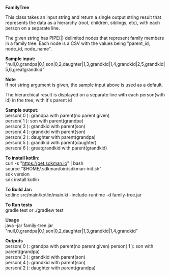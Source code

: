 **FamilyTree**

This class takes an input string and return a single output string result that represents the data as a hierarchy (root, children, siblings, etc), with each person on a separate line.

The given string has PIPE(|) delimited nodes that represent family members in a family tree. Each node is a CSV with the values being "parent_id, node_id, node_name".

**Sample input:**<br />
"null,0,grandpa|0,1,son|0,2,daughter|1,3,grandkid|1,4,grandkid|2,5,grandkid|5,6,greatgrandkid"

**Note**<br />
If not string argument is given, the sample input above is used as a default.

The hierarchical result is displayed on a separate line with each person(with id) in the tree, with it's parent id

**Sample output:**<br />
person( 0 ): grandpa with parent(no parent given)<br />
person( 1 ): son with parent(grandpa)<br />
person( 3 ): grandkid with parent(son)<br />
person( 4 ): grandkid with parent(son)<br />
person( 2 ): daughter with parent(grandpa)<br />
person( 5 ): grandkid with parent(daughter)<br />
person( 6 ): greatgrandkid with parent(grandkid)<br />

**To install kotlin:**<br />
  curl -s "https://get.sdkman.io" | bash<br />
  source "$HOME/.sdkman/bin/sdkman-init.sh"<br />
  sdk version<br />
  sdk install kotlin<br />

**To Build Jar:**<br />
  kotlinc src/main/kotlin/main.kt -include-runtime -d family-tree.jar

**To Run tests**<br />
gradle test or ./gradlew test

**Usage**<br />
java -jar family-tree.jar "null,0,grandpa|0,1,son|0,2,daughter|1,3,grandkid|1,4,grandkid"<br />

**Outputs**<br />
person( 0 ): grandpa with parent(no parent given)
person( 1 ): son with parent(grandpa)<br />
person( 3 ): grandkid with parent(son)<br />
person( 4 ): grandkid with parent(son)<br />
person( 2 ): daughter with parent(grandpa)<br />

 